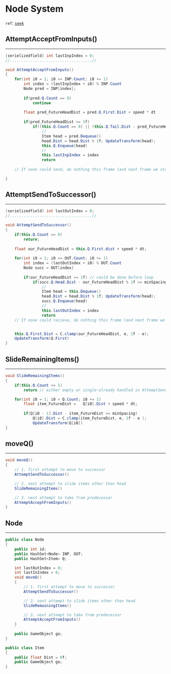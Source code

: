 # Node System

```ref```: [```seek```](https://chatgpt.com/share/682b6ad4-7714-800a-990b-ffffc3d3ec78)

## AttemptAcceptFromInputs()
----

```C#
[serielizedfield] int lastInpIndex = 0;
//....................................//

void AttemptAcceptFromInputs()
{
	for(int i0 = 1; i0 <= INP.Count; i0 += 1)
		int index = (lastInpIndex + i0) % INP.Count
		Node pred = INP[index];
	
		if(pred.Q.Count == 0)
			continue
	
		float pred_FutureHeadDist = pred.Q.First.Dist + speed * dt
	
		if(pred_FutureHeadDist >= 1f)
			if((this.Q.Count == 0) || (this.Q.Tail.Dist - pred_FutureHeadDist % 1f >= minSpacing))
				//
				Item head = pred.Dequeue()
				head.Dist = head.Dist % 1f; UpdateTransform(head);
				this.Q.Enqueue(head)
				//
				this.lastInpIndex = index
				return
				
	// If none could send, do nothing this frame (and next frame we start from lastInpIndex + 1 again)

}
```


## AttemptSendToSuccessor()
----
```C#
[serielizedfield] int lastOutIndex = 0;
//....................................//

void AttemptSendToSuccessor()
{
	if(this.Q.Count == 0)
		return;
		
	float our_FutureHeadDist = this.Q.First.dist + speed * dt;
	
	for(int i0 = 1; i0 <= OUT.Count; i0 += 1)
		int index = (lastOutIndex + i0) % OUT.Count
		Node succ = OUT[index]
	
		if(our_FutureHeadDist >= 1f) // could be done before loop
			if(succ.Q.Head.Dist - our_FutureHeadDist % 1f >= minSpacing)
				//
				Item head = this.Dequeue()
				head.Dist = head.Dist % 1f; UpdateTransform(head);
				succ.Q.Enqueue(head)
				//
				this.lastOutIndex = index
				return
	// If none could recieve, do nothing this frame (and next frame we start from lastOutIndex + 1 again)


	this.Q.First.Dist = C.clamp(our_FutureHeadDist, e, 1f - e);
	UpdateTransform(Q.First)
}
```

## SlideRemainingItems()
----
```C#
void SlideRemainingItems()
{
	if(this.Q.Count <= 1)
		return // either empty or single-already handled in AttemptSendToSuccessor()

	for(int i0 = 1; i0 < Q.Count; i0 += 1)
		float item_FutureDist =   Q[i0].Dist + speed * dt;
		
		if(Q[i0 - 1].Dist - item_FutureDist >= minSpacing)
			Q[i0].Dist = C.clamp(item_FutureDist, e, 1f - e );
			UpdateTransform(Q[i0])
}
```

## moveQ()
----
```C#
void moveQ()
{
	// 1. first attempt to move to successor
	AttemptSendToSuccessor()

	// 2. next attempt to slide items other than head
	SlideRemainingItems()

	// 3. next attempt to take from predecessor
	AttemptAcceptFromInputs()
}
```

## Node
----
```C#
public class Node
{
	public int id;
	public HashSet<Node> INP, OUT;
	public HashSet<Item> Q;

	int lastOutIndex = 0;
	int lastInIndex = 0;
	void moveQ()
	{
		// 1. first attempt to move to successor
		AttemptSendToSuccessor()

		// 2. next attempt to slide items other than head
		SlideRemainingItems()

		// 3. next attempt to take from predecessor
		AttemptAcceptFromInputs()
	}
	
	public GameObject go;
}

public class Item
{
	public float Dist = 0f;
	public GameObject go;
}
```



